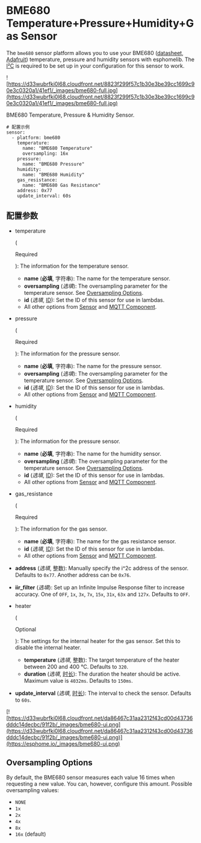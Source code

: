 # BME680 Temperature+Pressure+Humidity+Gas Sensor

The `bme680` sensor platform allows you to use your BME680 ([datasheet](https://cdn-shop.adafruit.com/product-files/3660/BME680.pdf), [Adafruit](https://www.adafruit.com/product/3660)) temperature, pressure and humidity sensors with esphomelib. The [I²C](https://esphome.io/components/i2c#i2c) is required to be set up in your configuration for this sensor to work.

![https://d33wubrfki0l68.cloudfront.net/8823f299f57c1b30e3be39cc1699c90e3c0320a1/41ef1/_images/bme680-full.jpg](https://d33wubrfki0l68.cloudfront.net/8823f299f57c1b30e3be39cc1699c90e3c0320a1/41ef1/_images/bme680-full.jpg)

BME680 Temperature, Pressure & Humidity Sensor.

```
# 配置示例
sensor:
  - platform: bme680
    temperature:
      name: "BME680 Temperature"
      oversampling: 16x
    pressure:
      name: "BME680 Pressure"
    humidity:
      name: "BME680 Humidity"
    gas_resistance:
      name: "BME680 Gas Resistance"
    address: 0x77
    update_interval: 60s
```

## **配置参数**

- temperature

   

  (

  Required

  ): The information for the temperature sensor.

  - **name** (**必填**, 字符串): The name for the temperature sensor.
  - **oversampling** (*选填*): The oversampling parameter for the temperature sensor. See [Oversampling Options](https://esphome.io/components/sensor/bme680#bme680-oversampling).
  - **id** (*选填*, [ID](esphome/guides/configuration-types#id)): Set the ID of this sensor for use in lambdas.
  - All other options from [Sensor](https://esphome.io/components/sensor/#config-sensor) and [MQTT Component](https://esphome.io/components/mqtt#config-mqtt-component).

- pressure

   

  (

  Required

  ): The information for the pressure sensor.

  - **name** (**必填**, 字符串): The name for the pressure sensor.
  - **oversampling** (*选填*): The oversampling parameter for the temperature sensor. See [Oversampling Options](https://esphome.io/components/sensor/bme680#bme680-oversampling).
  - **id** (*选填*, [ID](esphome/guides/configuration-types#id)): Set the ID of this sensor for use in lambdas.
  - All other options from [Sensor](https://esphome.io/components/sensor/#config-sensor) and [MQTT Component](https://esphome.io/components/mqtt#config-mqtt-component).

- humidity

   

  (

  Required

  ): The information for the pressure sensor.

  - **name** (**必填**, 字符串): The name for the humidity sensor.
  - **oversampling** (*选填*): The oversampling parameter for the temperature sensor. See [Oversampling Options](https://esphome.io/components/sensor/bme680#bme680-oversampling).
  - **id** (*选填*, [ID](esphome/guides/configuration-types#id)): Set the ID of this sensor for use in lambdas.
  - All other options from [Sensor](https://esphome.io/components/sensor/#config-sensor) and [MQTT Component](https://esphome.io/components/mqtt#config-mqtt-component).

- gas_resistance

   

  (

  Required

  ): The information for the gas sensor.

  - **name** (**必填**, 字符串): The name for the gas resistance sensor.
  - **id** (*选填*, [ID](esphome/guides/configuration-types#id)): Set the ID of this sensor for use in lambdas.
  - All other options from [Sensor](https://esphome.io/components/sensor/#config-sensor) and [MQTT Component](https://esphome.io/components/mqtt#config-mqtt-component).

- **address** (*选填*, 整数): Manually specify the i^2c address of the sensor. Defaults to `0x77`. Another address can be `0x76`.

- **iir_filter** (*选填*): Set up an Infinite Impulse Response filter to increase accuracy. One of `OFF`, `1x`, `3x`, `7x`, `15x`, `31x`, `63x` and `127x`. Defaults to `OFF`.

- heater

   

  (

  Optional

  ): The settings for the internal heater for the gas sensor. Set this to disable the internal heater.

  - **temperature** (*选填*, 整数): The target temperature of the heater between 200 and 400 °C. Defaults to `320`.
  - **duration** (*选填*, [时长](esphome/guides/configuration-types#时长)): The duration the heater should be active. Maximum value is `4032ms`. Defaults to `150ms`.

- **update_interval** (*选填*, [时长](esphome/guides/configuration-types#时长)): The interval to check the sensor. Defaults to `60s`.

[![https://d33wubrfki0l68.cloudfront.net/da86467c31aa2312f43cd00d43736dddc14decbc/91f2b/_images/bme680-ui.png](https://d33wubrfki0l68.cloudfront.net/da86467c31aa2312f43cd00d43736dddc14decbc/91f2b/_images/bme680-ui.png)](https://esphome.io/_images/bme680-ui.png)



## Oversampling Options

By default, the BME680 sensor measures each value 16 times when requesting a new value. You can, however, configure this amount. Possible oversampling values:

- `NONE`
- `1x`
- `2x`
- `4x`
- `8x`
- `16x` (default)